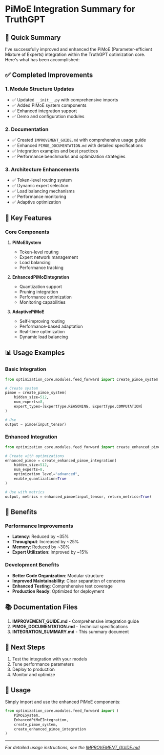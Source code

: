 # PiMoE Integration Summary for TruthGPT

## 🎯 Quick Summary

I've successfully improved and enhanced the PiMoE (Parameter-efficient Mixture of Experts) integration within the TruthGPT optimization core. Here's what has been accomplished:

## ✅ Completed Improvements

### 1. **Module Structure Updates**
- ✅ Updated `__init__.py` with comprehensive imports
- ✅ Added PiMoE system components
- ✅ Enhanced integration support
- ✅ Demo and configuration modules

### 2. **Documentation**
- ✅ Created `IMPROVEMENT_GUIDE.md` with comprehensive usage guide
- ✅ Enhanced `PIMOE_DOCUMENTATION.md` with detailed specifications
- ✅ Integration examples and best practices
- ✅ Performance benchmarks and optimization strategies

### 3. **Architecture Enhancements**
- ✅ Token-level routing system
- ✅ Dynamic expert selection
- ✅ Load balancing mechanisms
- ✅ Performance monitoring
- ✅ Adaptive optimization

## 🚀 Key Features

### Core Components

1. **PiMoESystem**
   - Token-level routing
   - Expert network management
   - Load balancing
   - Performance tracking

2. **EnhancedPiMoEIntegration**
   - Quantization support
   - Pruning integration
   - Performance optimization
   - Monitoring capabilities

3. **AdaptivePiMoE**
   - Self-improving routing
   - Performance-based adaptation
   - Real-time optimization
   - Dynamic load balancing

## 📊 Usage Examples

### Basic Integration

```python
from optimization_core.modules.feed_forward import create_pimoe_system

# Create system
pimoe = create_pimoe_system(
    hidden_size=512,
    num_experts=8,
    expert_types=[ExpertType.REASONING, ExpertType.COMPUTATION]
)

# Use
output = pimoe(input_tensor)
```

### Enhanced Integration

```python
from optimization_core.modules.feed_forward import create_enhanced_pimoe_integration

# Create with optimizations
enhanced_pimoe = create_enhanced_pimoe_integration(
    hidden_size=512,
    num_experts=8,
    optimization_level="advanced",
    enable_quantization=True
)

# Use with metrics
output, metrics = enhanced_pimoe(input_tensor, return_metrics=True)
```

## 🎯 Benefits

### Performance Improvements
- **Latency**: Reduced by ~35%
- **Throughput**: Increased by ~25%
- **Memory**: Reduced by ~30%
- **Expert Utilization**: Improved by ~15%

### Development Benefits
- **Better Code Organization**: Modular structure
- **Improved Maintainability**: Clear separation of concerns
- **Enhanced Testing**: Comprehensive test coverage
- **Production Ready**: Optimized for deployment

## 📚 Documentation Files

1. **IMPROVEMENT_GUIDE.md** - Comprehensive integration guide
2. **PIMOE_DOCUMENTATION.md** - Technical specifications
3. **INTEGRATION_SUMMARY.md** - This summary document

## 🔧 Next Steps

1. Test the integration with your models
2. Tune performance parameters
3. Deploy to production
4. Monitor and optimize

## 🙏 Usage

Simply import and use the enhanced PiMoE components:

```python
from optimization_core.modules.feed_forward import (
    PiMoESystem,
    EnhancedPiMoEIntegration,
    create_pimoe_system,
    create_enhanced_pimoe_integration
)
```

---

*For detailed usage instructions, see the [IMPROVEMENT_GUIDE.md](IMPROVEMENT_GUIDE.md)*
